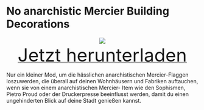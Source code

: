 # No anarchistic Mercier Building Decorations

<div align=center><img src="_media/Anno1800/mod_banners/smallmodscollection/banner5.png"/></div>

<div align=center><a href="https://g-4169.modapi.io/v1/games/4169/mods/3227493/files/4129427/download"> <font size="40">Jetzt herunterladen</font></a></div>

Nur ein kleiner Mod, um die hässlichen anarchistischen Mercier-Flaggen loszuwerden, die überall auf deinen Wohnhäusern und Fabriken auftauchen, wenn sie von einem anarchistischen Mercier- Item wie den Sophismen, Pietro Proud oder der Druckerpresse beeinflusst werden, damit du einen ungehinderten Blick auf deine Stadt genießen kannst.